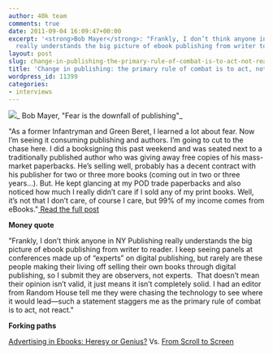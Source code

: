 ```yaml
---
author: 40k team
comments: true
date: 2011-09-04 16:09:47+00:00
excerpt: '<strong>Bob Mayer</strong>: "Frankly, I don’t think anyone in NY Publishing
  really understands the big picture of ebook publishing from writer to reader."'
layout: post
slug: change-in-publishing-the-primary-rule-of-combat-is-to-act-not-react
title: 'Change in publishing: the primary rule of combat is to act, not react.'
wordpress_id: 11399
categories:
- interviews
---
```


![](http://www.40kbooks.com/wp-content/uploads/IndieWay2.jpg)_ Bob Mayer, "Fear is the downfall of publishing"_

"As a former Infantryman and Green Beret, I learned a lot about fear. Now I’m seeing it consuming publishing and authors. I’m going to cut to the chase here. I did a booksigning this past weekend and was seated next to a traditionally published author who was giving away free copies of his mass-market paperbacks. He’s selling well, probably has a decent contract with his publisher for two or three more books (coming out in two or three years…). But. He kept glancing at my POD trade paperbacks and also noticed how much I really didn’t care if I sold any of my print books. Well, it’s not that I don’t care, of course I care, but 99% of my income comes from eBooks."[
Read the full post](http://writeitforward.wordpress.com/2011/09/03/fear-is-the-downfall-of-publishing/)

**Money quote**

"Frankly, I don’t think anyone in NY Publishing really understands the big picture of ebook publishing from writer to reader. I keep seeing panels at conferences made up of “experts” on digital publishing, but rarely are these people making their living off selling their own books through digital publishing, so I submit they are observers, not experts.  That doesn’t mean their opinion isn’t valid, it just means it isn’t completely solid. I had an editor from Random House tell me they were chasing the technology to see where it would lead—such a statement staggers me as the primary rule of combat is to act, not react."

**Forking paths**

[Advertising in Ebooks: Heresy or Genius?](http://t.co/cK4AKlw) Vs. [From Scroll to Screen](http://j.mp/p5LdDS)
